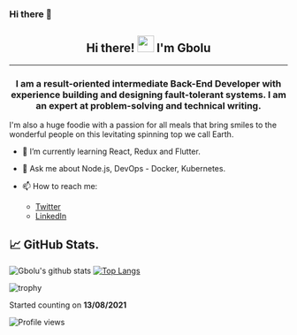### Hi there 👋

<h2 align="center"> Hi there! <img src="https://raw.githubusercontent.com/MartinHeinz/MartinHeinz/master/wave.gif" width="30px"> I'm <B>Gbolu</B></h3>
<hr>
<h3 align="center">I am a result-oriented intermediate Back-End Developer with experience building and designing fault-tolerant systems. I am an expert at problem-solving and technical writing.
</h3>

I'm also a huge foodie with a passion for all meals that bring smiles to the wonderful people on this levitating spinning top we call Earth.

- 🌱 I’m currently learning React, Redux and Flutter.

- 💬 Ask me about Node.js, DevOps - Docker, Kubernetes.
- 📫 How to reach me: 
  * [Twitter](https://twitter.com/gbolu_ "My Twitter")
  * [LinkedIn](https://www.linkedin.com/in/gboluwaga-adeyemi-b890a6ab/ "My LinkedIn")
 

## &#x1f4c8; GitHub Stats.

![Gbolu's github stats](https://github-readme-stats.vercel.app/api?username=gbolu&show_icons=true&theme=radical)
[![Top Langs](https://github-readme-stats.vercel.app/api/top-langs/?username=gbolu&layout=compact&theme=radical)](https://github.com/gbolu)


![trophy](https://github-profile-trophy.vercel.app/?username=gbolu)

Started counting on <b>13/08/2021</b>

![Profile views](https://gpvc.arturio.dev/gbolu)  
<!--

Here are some ideas to get you started:

- 🔭 I’m currently working on ...
- 👯 I’m looking to collaborate on ...
- 🤔 I’m looking for help with ...
- 💬 Ask me about ...
- 📫 How to reach me: ...
- 😄 Pronouns: ...
- ⚡ Fun fact: ...
-->
